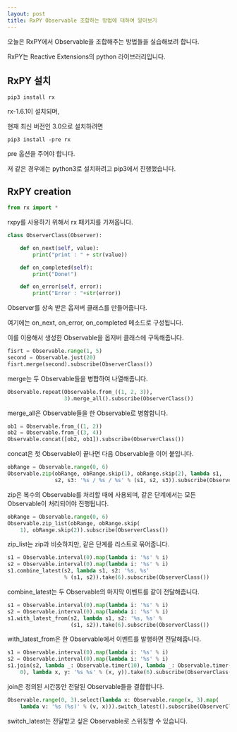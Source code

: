 ```yaml
---
layout: post
title: RxPY Observable 조합하는 방법에 대하여 알아보기
---
```


오늘은 RxPY에서 Observable을 조합해주는 방법들을 실습해보려 합니다.

RxPY는 Reactive Extensions의 python 라이브러리입니다.

## RxPY 설치

```
pip3 install rx
```

rx-1.6.1이 설치되며,

현재 최신 버전인 3.0으로 설치하려면

```
pip3 install -pre rx
```

pre 옵션을 주어야 합니다.

저 같은 경우에는 python3로 설치하려고 pip3에서 진행했습니다.

## RxPY creation

```python
from rx import *
```

rxpy를 사용하기 위해서 rx 패키지를 가져옵니다.

```python
class ObserverClass(Observer):

    def on_next(self, value):
        print("print : " + str(value))

    def on_completed(self):
        print("Done!")

    def on_error(self, error):
        print("Error : "+str(error))
```

Observer를 상속 받은 옵저버 클래스를 만들어줍니다.

여기에는 on_next, on_error, on_completed 메소드로 구성됩니다.

이를 이용해서 생성한 Observable을 옵저버 클래스에 구독해줍니다.

```python
fisrt = Observable.range(1, 5)
second = Observable.just(20)
fisrt.merge(second).subscribe(ObserverClass())
```

merge는 두 Observable들을 병합하여 나열해줍니다.

```python
Observable.repeat(Observable.from_((1, 2, 3)),
                  3).merge_all().subscribe(ObserverClass())
```

merge_all은 Observable들을 한 Observable로 병합합니다.

```python
ob1 = Observable.from_((1, 2))
ob2 = Observable.from_((3, 4))
Observable.concat([ob2, ob1]).subscribe(ObserverClass())
```

concat은 첫 Observable이 끝나면 다음 Observable을 이어 붙입니다.

```python
obRange = Observable.range(0, 6)
Observable.zip(obRange, obRange.skip(1), obRange.skip(2), lambda s1,
               s2, s3: '%s / %s / %s' % (s1, s2, s3)).subscribe(ObserverClass())
```

zip은 복수의 Observable를 처리할 때에 사용되며, 같은 단계에서는 모든 Observable이 처리되어야 진행됩니다.

```python
obRange = Observable.range(0, 6)
Observable.zip_list(obRange, obRange.skip(
    1), obRange.skip(2)).subscribe(ObserverClass())
```

zip_list는 zip과 비슷하지만, 같은 단계를 리스트로 묶어줍니다.

```python
s1 = Observable.interval(0).map(lambda i: '%s' % i)
s2 = Observable.interval(0).map(lambda i: '%s' % i)
s1.combine_latest(s2, lambda s1, s2: '%s, %s'
                  % (s1, s2)).take(6).subscribe(ObserverClass())
```

combine_latest는 두 Observable의 마지막 이벤트를 같이 전달해줍니다.

```python
s1 = Observable.interval(0).map(lambda i: '%s' % i)
s2 = Observable.interval(0).map(lambda i: '%s' % i)
s1.with_latest_from(s2, lambda s1, s2: '%s, %s' %
                    (s1, s2)).take(6).subscribe(ObserverClass())
```

with_latest_from은 한 Observable에서 이벤트를 발행하면 전달해줍니다.

```python
s1 = Observable.interval(0).map(lambda i: '%s' % i)
s2 = Observable.interval(0).map(lambda i: '%s' % i)
s1.join(s2, lambda _: Observable.timer(10), lambda _: Observable.timer(
    0), lambda x, y: '%s %s' % (x, y)).take(6).subscribe(ObserverClass())
```

join은 정의된 시간동안 전달된 Observable들을 결합합니다.

```python
Observable.range(0, 3).select(lambda x: Observable.range(x, 3).map(
    lambda v: '%s (%s)' % (v, x))).switch_latest().subscribe(ObserverClass())
```

switch_latest는 전달받고 싶은 Observable로 스위칭할 수 있습니다.
